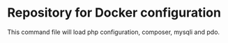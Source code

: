 # Repository for Docker configuration

This command file will load php configuration, composer, mysqli and pdo.

